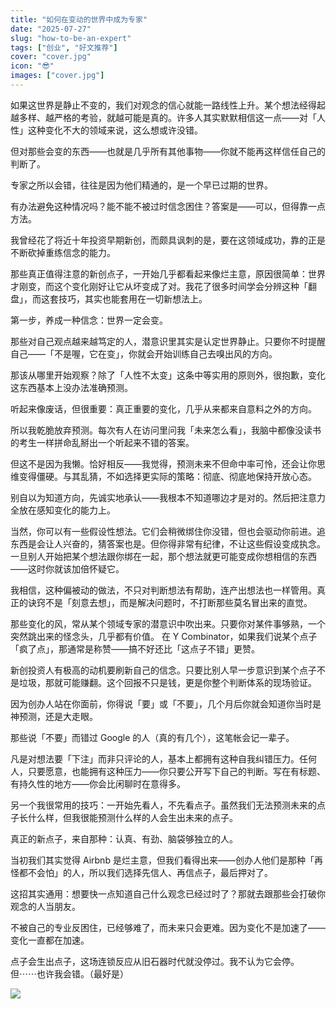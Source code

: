 ```yaml
---
title: "如何在变动的世界中成为专家"
date: "2025-07-27"
slug: "how-to-be-an-expert"
tags: ["创业", "好文推荐"]
cover: "cover.jpg"
icon: "😎"
images: ["cover.jpg"]
---
```

如果这世界是静止不变的，我们对观念的信心就能一路线性上升。某个想法经得起越多样、越严格的考验，就越可能是真的。许多人其实默默相信这一点——对「人性」这种变化不大的领域来说，这么想或许没错。



但对那些会变的东西——也就是几乎所有其他事物——你就不能再这样信任自己的判断了。



专家之所以会错，往往是因为他们精通的，是一个早已过期的世界。



有办法避免这种情况吗？能不能不被过时信念困住？答案是——可以，但得靠一点方法。



我曾经花了将近十年投资早期新创，而颇具讽刺的是，要在这领域成功，靠的正是不断砍掉重练信念的能力。



那些真正值得注意的新创点子，一开始几乎都看起来像烂主意，原因很简单：世界才刚变，而这个变化刚好让它从坏变成了对。我花了很多时间学会分辨这种「翻盘」，而这套技巧，其实也能套用在一切新想法上。



第一步，养成一种信念：世界一定会变。



那些对自己观点越来越笃定的人，潜意识里其实是认定世界静止。只要你不时提醒自己——「不是喔，它在变」，你就会开始训练自己去嗅出风的方向。



那该从哪里开始观察？除了「人性不太变」这条中等实用的原则外，很抱歉，变化这东西基本上没办法准确预测。



听起来像废话，但很重要：真正重要的变化，几乎从来都来自意料之外的方向。



所以我乾脆放弃预测。每次有人在访问里问我「未来怎么看」，我脑中都像没读书的考生一样拼命乱掰出一个听起来不错的答案。



但这不是因为我懒。恰好相反——我觉得，预测未来不但命中率可怜，还会让你思维变得僵硬。与其乱猜，不如选择更实际的策略：彻底、彻底地保持开放心态。



别自以为知道方向，先诚实地承认——我根本不知道哪边才是对的。然后把注意力全放在感知变化的能力上。



当然，你可以有一些假设性想法。它们会稍微绑住你没错，但也会驱动你前进。追东西是会让人兴奋的，猜答案也是。但你得非常有纪律，不让这些假设变成执念。
一旦别人开始把某个想法跟你绑在一起，那个想法就更可能变成你想相信的东西——这时你就该加倍怀疑它。



我相信，这种偏被动的做法，不只对判断想法有帮助，连产出想法也一样管用。真正的诀窍不是「刻意去想」，而是解决问题时，不打断那些莫名冒出来的直觉。



那些变化的风，常从某个领域专家的潜意识中吹出来。只要你对某件事够熟，一个突然跳出来的怪念头，几乎都有价值。
在 Y Combinator，如果我们说某个点子「疯了点」，那通常是称赞——搞不好还比「这点子不错」更赞。



新创投资人有极高的动机要刷新自己的信念。只要比别人早一步意识到某个点子不是垃圾，那就可能赚翻。这个回报不只是钱，更是你整个判断体系的现场验证。



因为创办人站在你面前，你得说「要」或「不要」，几个月后你就会知道你当时是神预测，还是大走眼。



那些说「不要」而错过 Google 的人（真的有几个），这笔帐会记一辈子。



凡是对想法要「下注」而非只评论的人，基本上都拥有这种自我纠错压力。任何人，只要愿意，也能拥有这种压力——你只要公开写下自己的判断。写在有标题、有持久性的地方——你会比闲聊时在意得多。



另一个我很常用的技巧：一开始先看人，不先看点子。虽然我们无法预测未来的点子长什么样，但我很能预测什么样的人会生出未来的点子。



真正的新点子，来自那种：认真、有劲、脑袋够独立的人。



当初我们其实觉得 Airbnb 是烂主意，但我们看得出来——创办人他们是那种「再怪都不会怕」的人，所以我们选择先信人、再信点子，最后押对了。



这招其实通用：想要快一点知道自己什么观念已经过时了？那就去跟那些会打破你观念的人当朋友。



不被自己的专业反困住，已经够难了，而未来只会更难。因为变化不是加速了——变化一直都在加速。



点子会生出点子，这场连锁反应从旧石器时代就没停过。我不认为它会停。
但⋯⋯也许我会错。（最好是）




![](https://prod-files-secure.s3.us-west-2.amazonaws.com/112d0858-5090-4d34-a606-b75eb8d65fd2/46476355-9cf3-4e99-9b7a-3531bc426380/1000202064.png?X-Amz-Algorithm=AWS4-HMAC-SHA256&X-Amz-Content-Sha256=UNSIGNED-PAYLOAD&X-Amz-Credential=ASIAZI2LB466RCVEHHJ3%2F20250925%2Fus-west-2%2Fs3%2Faws4_request&X-Amz-Date=20250925T053242Z&X-Amz-Expires=3600&X-Amz-Security-Token=IQoJb3JpZ2luX2VjEOX%2F%2F%2F%2F%2F%2F%2F%2F%2F%2FwEaCXVzLXdlc3QtMiJHMEUCIEVupvX47xv7A4x9zkHTDi%2FRkJgc9bI2nV2IgnIVUVp%2BAiEArWXRJLkRNz3lTgQOQpaTHHNAW3J%2B4w%2BQfixqfKXnzNMq%2FwMIbhAAGgw2Mzc0MjMxODM4MDUiDMRF2%2Bxp7O4yljYgiyrcAzFHo1u9hc1MDmf9B8TBHxiHmAX0oTF2aGfSRHf8R7oZPub0swVliuv5ioCdAhrP%2Bz8cl7OiyT2hY%2B%2FRs3Fx1AMpbNhEl8SMoLIISBAAhLek4gfnRhzDi3vgHdj3scFRLKG8w7fXBfUpQKoJG4V2nUxRVvBFWFkfawiLVuqKHsRN3YHLdmXTN9vbxIB93TQHiJYit4tCtuw8q0mPVcFM35cPC7sUIiJRkPTTCoWa7s3NrLHZb8OpgGH4jom2FFt0NJFBwAdsFNj8yzF1lA2APpGEsd7tY%2FoxD93mTzMEHdUhNHC87ulwABDRaP8uE4pGqRO8rrOfxPB3dKeiocN3pTZxiJC6yoGx31KJ9%2FNtQc%2BUpEHOCwEGy%2BlhdE459sOWQPHpOdqZ7tI6hFP%2FJqGTQ%2FAyGXxDy7%2Fr6dySOaNPzU7Y7ecd%2FPxuBtIqxpZCYUyHzAYO8blxwtcSIAtnNa5PIX6lka1uLzPOq5532om5YiCkphKwKDBNV%2FMJw6xUIMInGMVW4YULHjpvHkbbuuS8mMXgPrkq4cmQK6km0mQ7ash6iH%2F6%2BQUdzwA4mtNLTXGdBkfuVpFgV78THKgVPmuJYAcLIi7UlD2j2sISnBJX%2FktGeeRx11PAlu1IsSrBMMeH08YGOqUB941VmpyoolnihT2SWFnWxNzOLy4yUfHd2o%2BnrjFRl%2F6QJ9YAm6EGDClb5tXOIKkxhlQiN5sM7r8uIqBnidaKWZXez5JbtR70FXGp%2Fh1Tyx9z4TGZlrzVt5viHADH6DWGY7jXxEcudegs50M3iRrEfisDriy%2BcXMCmnXpjqn6sGX4Rsa3X3EOwwUCuZdj4Gm6rmlKFeHKOZg20aUro%2BMxpfRJAqdr&X-Amz-Signature=de7f629a70be309816e875801b7d66c98135a97d2e751f25da5f123aeb225191&X-Amz-SignedHeaders=host&x-amz-checksum-mode=ENABLED&x-id=GetObject)

